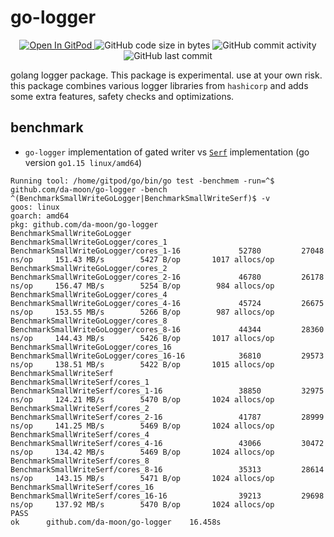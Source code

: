 # go-logger

<p align="center">
  <a href="https://gitpod.io#https://github.com/da-moon/go-logger">
    <img src="https://img.shields.io/badge/open%20in-gitpod-blue?logo=gitpod" alt="Open In GitPod">
  </a>
  <img src="https://img.shields.io/github/languages/code-size/da-moon/go-logger" alt="GitHub code size in bytes">
  <img src="https://img.shields.io/github/commit-activity/w/da-moon/go-logger" alt="GitHub commit activity">
  <img src="https://img.shields.io/github/last-commit/da-moon/go-logger/master" alt="GitHub last commit">
</p>

golang logger package. This package is experimental. use at your own risk.
this package combines various logger libraries from `hashicorp` and adds some extra features, safety checks and optimizations.


## benchmark

- `go-logger` implementation of gated writer vs [`Serf`](github.com/hashicorp/serf) implementation (go version `go1.15 linux/amd64`)

```
Running tool: /home/gitpod/go/bin/go test -benchmem -run=^$ github.com/da-moon/go-logger -bench ^(BenchmarkSmallWriteGoLogger|BenchmarkSmallWriteSerf)$ -v
goos: linux
goarch: amd64
pkg: github.com/da-moon/go-logger
BenchmarkSmallWriteGoLogger
BenchmarkSmallWriteGoLogger/cores_1
BenchmarkSmallWriteGoLogger/cores_1-16         	   52780	     27048 ns/op	 151.43 MB/s	    5427 B/op	    1017 allocs/op
BenchmarkSmallWriteGoLogger/cores_2
BenchmarkSmallWriteGoLogger/cores_2-16         	   46780	     26178 ns/op	 156.47 MB/s	    5254 B/op	     984 allocs/op
BenchmarkSmallWriteGoLogger/cores_4
BenchmarkSmallWriteGoLogger/cores_4-16         	   45724	     26675 ns/op	 153.55 MB/s	    5266 B/op	     987 allocs/op
BenchmarkSmallWriteGoLogger/cores_8
BenchmarkSmallWriteGoLogger/cores_8-16         	   44344	     28360 ns/op	 144.43 MB/s	    5426 B/op	    1017 allocs/op
BenchmarkSmallWriteGoLogger/cores_16
BenchmarkSmallWriteGoLogger/cores_16-16        	   36810	     29573 ns/op	 138.51 MB/s	    5422 B/op	    1015 allocs/op
BenchmarkSmallWriteSerf
BenchmarkSmallWriteSerf/cores_1
BenchmarkSmallWriteSerf/cores_1-16             	   38850	     32975 ns/op	 124.21 MB/s	    5470 B/op	    1024 allocs/op
BenchmarkSmallWriteSerf/cores_2
BenchmarkSmallWriteSerf/cores_2-16             	   41787	     28999 ns/op	 141.25 MB/s	    5469 B/op	    1024 allocs/op
BenchmarkSmallWriteSerf/cores_4
BenchmarkSmallWriteSerf/cores_4-16             	   43066	     30472 ns/op	 134.42 MB/s	    5469 B/op	    1024 allocs/op
BenchmarkSmallWriteSerf/cores_8
BenchmarkSmallWriteSerf/cores_8-16             	   35313	     28614 ns/op	 143.15 MB/s	    5471 B/op	    1024 allocs/op
BenchmarkSmallWriteSerf/cores_16
BenchmarkSmallWriteSerf/cores_16-16            	   39213	     29698 ns/op	 137.92 MB/s	    5470 B/op	    1024 allocs/op
PASS
ok  	github.com/da-moon/go-logger	16.458s
```
